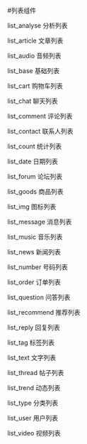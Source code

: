 #列表组件

list_analyse 分析列表

list_article 文章列表

list_audio 音频列表

list_base 基础列表

list_cart 购物车列表

list_chat 聊天列表

list_comment 评论列表

list_contact 联系人列表

list_count 统计列表

list_date 日期列表

list_forum 论坛列表

list_goods 商品列表

list_img 图标列表

list_message 消息列表

list_music 音乐列表

list_news 新闻列表

list_number 号码列表

list_order 订单列表

list_question 问答列表

list_recommend 推荐列表

list_reply 回复列表

list_tag 标签列表

list_text 文字列表

list_thread 帖子列表

list_trend 动态列表

list_type 分类列表

list_user 用户列表

list_video 视频列表

